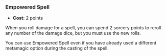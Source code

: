 ### Empowered Spell
- **Cost:** 2 points

When you roll damage for a spell, you can spend 2 sorcery points to reroll any number of the damage dice, but you must use the new rolls.

You can use Empowered Spell even if you have already used a different metamagic option during the casting of the spell.
